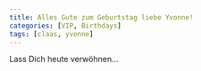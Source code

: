 ```yaml
---
title: Alles Gute zum Geburtstag liebe Yvonne!
categories: [VIP, Birthdays]
tags: [claas, yvonne]
---
```


[](https://docs.mediabeam.com/assets/img/Happy_Birthday_Cake.jpg)

Lass Dich heute verwöhnen... 
